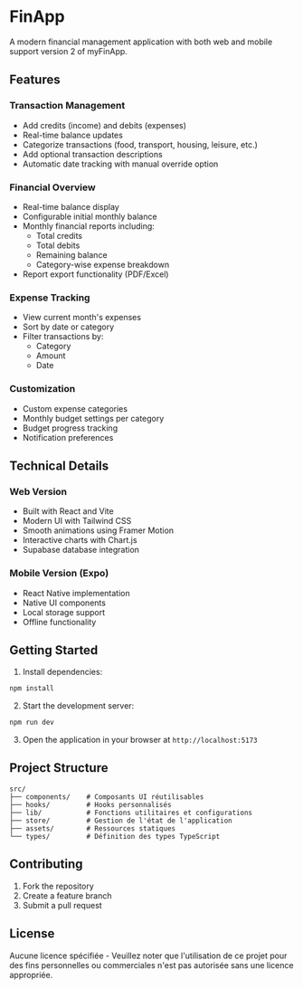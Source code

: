 # FinApp

A modern financial management application with both web and mobile support version 2 of myFinApp.

## Features

### Transaction Management
- Add credits (income) and debits (expenses)
- Real-time balance updates
- Categorize transactions (food, transport, housing, leisure, etc.)
- Add optional transaction descriptions
- Automatic date tracking with manual override option

### Financial Overview
- Real-time balance display
- Configurable initial monthly balance
- Monthly financial reports including:
  - Total credits
  - Total debits
  - Remaining balance
  - Category-wise expense breakdown
- Report export functionality (PDF/Excel)

### Expense Tracking
- View current month's expenses
- Sort by date or category
- Filter transactions by:
  - Category
  - Amount
  - Date

### Customization
- Custom expense categories
- Monthly budget settings per category
- Budget progress tracking
- Notification preferences

## Technical Details

### Web Version
- Built with React and Vite
- Modern UI with Tailwind CSS
- Smooth animations using Framer Motion
- Interactive charts with Chart.js
- Supabase database integration

### Mobile Version (Expo)
- React Native implementation
- Native UI components
- Local storage support
- Offline functionality

## Getting Started

1. Install dependencies:
```bash
npm install
```

2. Start the development server:
```bash
npm run dev
```

3. Open the application in your browser at `http://localhost:5173`

## Project Structure

```
src/
├── components/    # Composants UI réutilisables
├── hooks/         # Hooks personnalisés
├── lib/           # Fonctions utilitaires et configurations
├── store/         # Gestion de l'état de l'application
├── assets/        # Ressources statiques
└── types/         # Définition des types TypeScript
```

## Contributing

1. Fork the repository
2. Create a feature branch
3. Submit a pull request

## License

Aucune licence spécifiée - Veuillez noter que l'utilisation de ce projet pour des fins personnelles ou commerciales n'est pas autorisée sans une licence appropriée.
